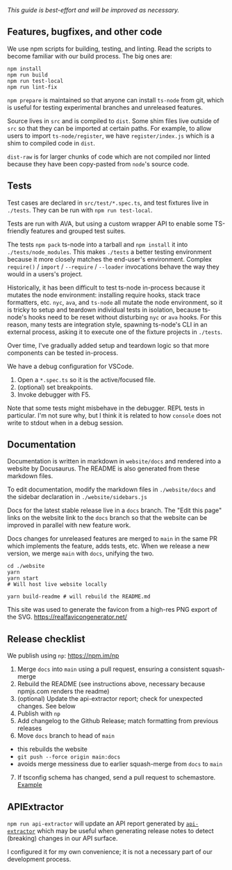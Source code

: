 *This guide is best-effort and will be improved as necessary.*

## Features, bugfixes, and other code

We use npm scripts for building, testing, and linting.  Read the scripts to become familiar with our build process.  The big ones are:

```
npm install
npm run build
npm run test-local
npm run lint-fix
```

`npm prepare` is maintained so that anyone can install `ts-node` from git, which is useful for testing experimental branches and unreleased features.

Source lives in `src` and is compiled to `dist`.  Some shim files live outside of `src` so that they can be imported at
certain paths.  For example, to allow users to import `ts-node/register`, we have `register/index.js` which is a shim to
compiled code in `dist`.

`dist-raw` is for larger chunks of code which are not compiled nor linted because they have been copy-pasted from `node`'s source code.

## Tests

Test cases are declared in `src/test/*.spec.ts`, and test fixtures live in `./tests`.  They can be run with `npm run test-local`.

Tests are run with AVA, but using a custom wrapper API to enable some TS-friendly features and grouped test suites.

The tests `npm pack` ts-node into a tarball and `npm install` it into `./tests/node_modules`.  This makes `./tests` a better testing environment
because it more closely matches the end-user's environment.  Complex `require()` / `import` / `--require` / `--loader` invocations behave
the way they would in a users's project.

Historically, it has been difficult to test ts-node in-process because it mutates the node environment: installing require hooks, stack trace formatters, etc.
`nyc`, `ava`, and `ts-node` all mutate the node environment, so it is tricky to setup and teardown individual tests in isolation, because ts-node's hooks need to be
reset without disturbing `nyc` or `ava` hooks.  For this reason, many tests are integration style, spawning ts-node's CLI in an external process, asking it to
execute one of the fixture projects in `./tests`.

Over time, I've gradually added setup and teardown logic so that more components can be tested in-process.

We have a debug configuration for VSCode.

1. Open a `*.spec.ts` so it is the active/focused file.
2. (optional) set breakpoints.
3. Invoke debugger with F5.

Note that some tests might misbehave in the debugger.  REPL tests in particular.  I'm not sure why, but I think it is related to how `console` does not write to
stdout when in a debug session.

## Documentation

Documentation is written in markdown in `website/docs` and rendered into a website by Docusaurus.  The README is also generated from these markdown files.

To edit documentation, modify the markdown files in `./website/docs` and the sidebar declaration in `./website/sidebars.js`

Docs for the latest stable release live in a `docs` branch.  The "Edit this page" links on the website link to the `docs`
branch so that the website can be improved in parallel with new feature work.

Docs changes for unreleased features are merged to `main` in the same PR which implements the feature, adds tests, etc.
When we release a new version, we merge `main` with `docs`, unifying the two.

```shell
cd ./website
yarn
yarn start
# Will host live website locally

yarn build-readme # will rebuild the README.md
```

This site was used to generate the favicon from a high-res PNG export of the SVG. https://realfavicongenerator.net/

## Release checklist

We publish using `np`: https://npm.im/np

1. Merge `docs` into `main` using a pull request, ensuring a consistent squash-merge
2. Rebuild the README (see instructions above, necessary because npmjs.com renders the readme)
3. (optional) Update the api-extractor report; check for unexpected changes.  See below
4. Publish with `np`
5. Add changelog to the Github Release; match formatting from previous releases
6. Move `docs` branch to head of `main`
  - this rebuilds the website
  - `git push --force origin main:docs`
  - avoids merge messiness due to earlier squash-merge from `docs` to `main`
7. If tsconfig schema has changed, send a pull request to schemastore.  [Example](https://github.com/SchemaStore/schemastore/pull/1208)

## APIExtractor

`npm run api-extractor` will update an API report generated by [`api-extractor`](https://api-extractor.com/pages/overview/intro/) which may be useful
when generating release notes to detect (breaking) changes in our API surface.

I configured it for my own convenience; it is not a necessary part of our development process.
